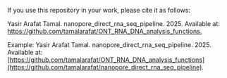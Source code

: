 If you use this repository in your work, please cite it as follows:

Yasir Arafat Tamal. nanopore_direct_rna_seq_pipeline. 2025. Available at: [https://github.com/tamalarafat/ONT_RNA_DNA_analysis_functions.
](https://github.com/tamalarafat/nanopore_direct_rna_seq_pipeline)

Example: Yasir Arafat Tamal. nanopore_direct_rna_seq_pipeline. 2025. Available at: [https://github.com/tamalarafat/ONT_RNA_DNA_analysis_functions](https://github.com/tamalarafat/nanopore_direct_rna_seq_pipeline).
